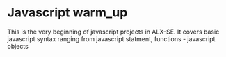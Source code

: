 # Javascript warm_up
This is the very beginning of javascript projects in ALX-SE. It covers basic javascript syntax ranging from javascript statment, functions - javascript objects
